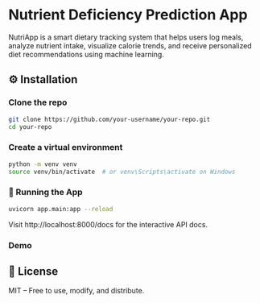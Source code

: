# Nutrient Deficiency Prediction App

NutriApp is a smart dietary tracking system that helps users log meals, analyze nutrient intake, visualize calorie trends, and receive personalized diet recommendations using machine learning.

## ⚙️ Installation

### Clone the repo

```bash
git clone https://github.com/your-username/your-repo.git
cd your-repo

```

### Create a virtual environment

```bash
python -m venv venv
source venv/bin/activate  # or venv\Scripts\activate on Windows

```

### 🚀 Running the App

```bash
uvicorn app.main:app --reload
```

Visit http://localhost:8000/docs for the interactive API docs.


### Demo



## 📄 License
MIT – Free to use, modify, and distribute.